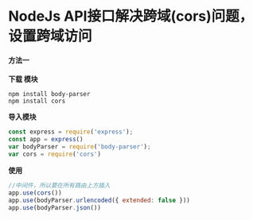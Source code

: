# NodeJs API接口解决跨域(cors)问题，设置跨域访问

#### 方法一

**下载 模块**

```shell
npm install body-parser
npm install cors
```



**导入模块**

```js
const express = require('express');
const app = express()
var bodyParser = require('body-parser');
var cors = require('cors')
```

**使用**

```js
//中间件，所以要在所有路由上方插入
app.use(cors())
app.use(bodyParser.urlencoded({ extended: false }))
app.use(bodyParser.json())
```

#### 

